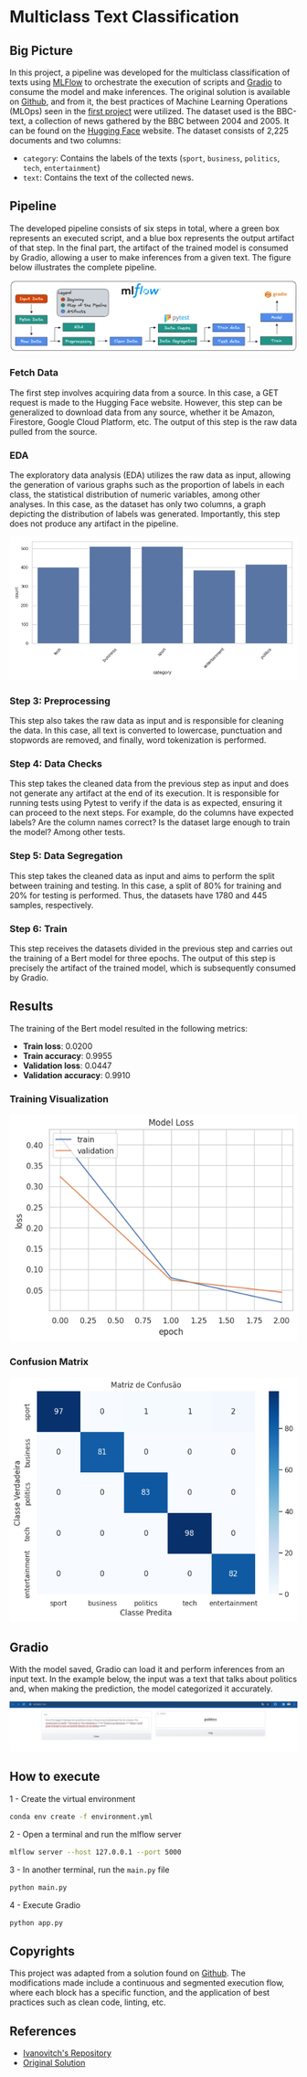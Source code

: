 # Multiclass Text Classification

## Big Picture

In this project, a pipeline was developed for the multiclass classification of texts using [MLFlow](https://mlflow.org/) to orchestrate the execution of scripts and [Gradio](https://www.gradio.app/) to consume the model and make inferences. The original solution is available on [Github](https://github.com/Snigdho8869/Multiclass-Text-Classification/blob/main/Notebook/Multiclass_Text_Classification.ipynb), and from it, the best practices of Machine Learning Operations (MLOps) seen in the [first project](../Python_Essentials_for_MLOps/) were utilized. The dataset used is the BBC-text, a collection of news gathered by the BBC between 2004 and 2005. It can be found on the [Hugging Face](https://www.kaggle.com/code/yufengdev/bbc-text-categorization) website. The dataset consists of 2,225 documents and two columns:

- `category`: Contains the labels of the texts (`sport`, `business`, `politics`, `tech`, `entertainment`)
- `text`: Contains the text of the collected news.

## Pipeline

The developed pipeline consists of six steps in total, where a green box represents an executed script, and a blue box represents the output artifact of that step. In the final part, the artifact of the trained model is consumed by Gradio, allowing a user to make inferences from a given text. The figure below illustrates the complete pipeline.

<div align="center">
  <img src="./images/pipeline.png" alt="Category">
</div>

### Fetch Data

The first step involves acquiring data from a source. In this case, a GET request is made to the Hugging Face website. However, this step can be generalized to download data from any source, whether it be Amazon, Firestore, Google Cloud Platform, etc. The output of this step is the raw data pulled from the source.

### EDA

The exploratory data analysis (EDA) utilizes the raw data as input, allowing the generation of various graphs such as the proportion of labels in each class, the statistical distribution of numeric variables, among other analyses. In this case, as the dataset has only two columns, a graph depicting the distribution of labels was generated. Importantly, this step does not produce any artifact in the pipeline.

<div align="center">
  <img src="./figures/category.png" alt="Category">
</div>

### Step 3: Preprocessing

This step also takes the raw data as input and is responsible for cleaning the data. In this case, all text is converted to lowercase, punctuation and stopwords are removed, and finally, word tokenization is performed.

### Step 4: Data Checks

This step takes the cleaned data from the previous step as input and does not generate any artifact at the end of its execution. It is responsible for running tests using Pytest to verify if the data is as expected, ensuring it can proceed to the next steps. For example, do the columns have expected labels? Are the column names correct? Is the dataset large enough to train the model? Among other tests.

### Step 5: Data Segregation

This step takes the cleaned data as input and aims to perform the split between training and testing. In this case, a split of 80% for training and 20% for testing is performed. Thus, the datasets have 1780 and 445 samples, respectively.

### Step 6: Train

This step receives the datasets divided in the previous step and carries out the training of a Bert model for three epochs. The output of this step is precisely the artifact of the trained model, which is subsequently consumed by Gradio.

## Results

The training of the Bert model resulted in the following metrics:

- **Train loss**: 0.0200
- **Train accuracy**: 0.9955
- **Validation loss**: 0.0447
- **Validation accuracy**: 0.9910

### Training Visualization

<div align="center">
  <img src="./figures/acc_loss_graph.png" alt="Accuracy and Loss Graph">
</div>

### Confusion Matrix

<div align="center">
  <img src="./figures/confusion_matrix.png" alt="Confusion Matrix">
</div>

## Gradio

With the model saved, Gradio can load it and perform inferences from an input text. In the example below, the input was a text that talks about politics and, when making the prediction, the model categorized it accurately.

<div align="center">
  <img src="./images/gradio.jpeg" alt="Gradio">
</div>

## How to execute

1 - Create the virtual environment

```bash
conda env create -f environment.yml
```

2 - Open a terminal and run the mlflow server

```bash
mlflow server --host 127.0.0.1 --port 5000
```

3 - In another terminal, run the `main.py` file

```bash
python main.py
```

4 - Execute Gradio

```bash
python app.py
```

## Copyrights

This project was adapted from a solution found on [Github](https://github.com/Snigdho8869/Multiclass-Text-Classification/blob/main/Notebook/Multiclass_Text_Classification.ipynb). The modifications made include a continuous and segmented execution flow, where each block has a specific function, and the application of best practices such as clean code, linting, etc.
## References 

- [Ivanovitch's Repository](https://github.com/ivanovitchm/mlops)
- [Original Solution](https://github.com/Snigdho8869/Multiclass-Text-Classification/blob/main/Notebook/Multiclass_Text_Classification.ipynb)